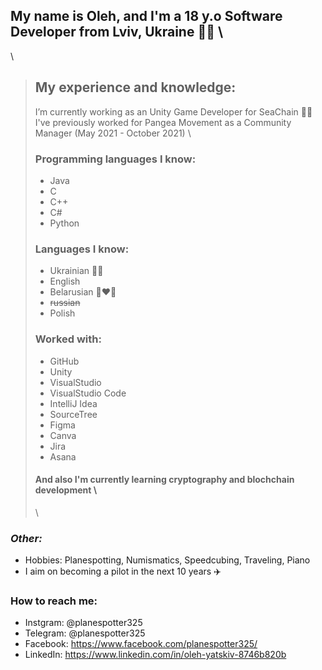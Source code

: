 ## My name is Oleh, and I'm a 18 y.o Software Developer from Lviv, Ukraine 💙💛 \
 \
 
> ## My experience and knowledge: 
>I’m currently working as an Unity Game Developer for SeaChain 🐳🔗 \
>I've previously worked for Pangea Movement as a Community Manager (May 2021 - October 2021) \
> 
>### Programming languages I know: 
>  * Java
>  * C
>  * C++
>  * C#
>  * Python
>### Languages I know:
>  * Ukrainian 💙💛
>  * English
>  * Belarusian 🤍❤️🤍
>  * ~~russian~~
>  * Polish
>### Worked with: 
>  * GitHub
>  * Unity
>  * VisualStudio
>  * VisualStudio Code
>  * IntelliJ Idea
>  * SourceTree 
>  * Figma
>  * Canva
>  * Jira
>  * Asana
>#### And also I'm currently learning cryptography and blochchain development \
> \


### *Other:*
- Hobbies: Planespotting, Numismatics, Speedcubing, Traveling, Piano
- I aim on becoming a pilot in the next 10 years ✈️


### **How to reach me:**
- Instgram: @planespotter325
- Telegram: @planespotter325
- Facebook: https://www.facebook.com/planespotter325/
- LinkedIn: https://www.linkedin.com/in/oleh-yatskiv-8746b820b
